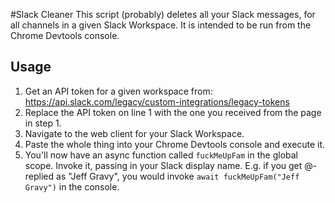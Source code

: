 #Slack Cleaner
This script (probably) deletes all your Slack messages, for all channels in a given Slack Workspace. It is intended to be run from the Chrome Devtools console.

## Usage
1. Get an API token for a given workspace from: https://api.slack.com/legacy/custom-integrations/legacy-tokens
2. Replace the API token on line 1 with the one you received from the page in step 1.
3. Navigate to the web client for your Slack Workspace.
4. Paste the whole thing into your Chrome Devtools console and execute it.
5. You'll now have an async function called `fuckMeUpFam` in the global scope. Invoke it, passing in your Slack display name. E.g. if you get @-replied as "Jeff Gravy", you would invoke `await fuckMeUpFam("Jeff Gravy")` in the console.
